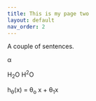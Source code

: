 ```yaml
---
title: This is my page two
layout: default
nav_order: 2
---
```


A couple of sentences. 

&alpha;

H<sub>2</sub>O
H<sup>2</sup>O


h<sub>&theta;</sub>(x) = &theta;<sub>o</sub> x + &theta;<sub>1</sub>x
